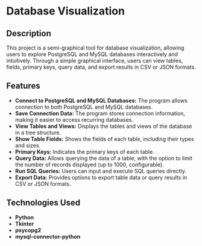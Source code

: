 # **Database Visualization**

## **Description**

This project is a semi-graphical tool for database visualization, allowing users to explore PostgreSQL and MySQL databases interactively and intuitively. Through a simple graphical interface, users can view tables, fields, primary keys, query data, and export results in CSV or JSON formats.

## **Features**

- **Connect to PostgreSQL and MySQL Databases:** The program allows connection to both PostgreSQL and MySQL databases.
- **Save Connection Data:** The program stores connection information, making it easier to access recurring databases.
- **View Tables and Views:** Displays the tables and views of the database in a tree structure.
- **Show Table Fields:** Shows the fields of each table, including their types and sizes.
- **Primary Keys:** Indicates the primary keys of each table.
- **Query Data:** Allows querying the data of a table, with the option to limit the number of records displayed (up to 1000, configurable).
- **Run SQL Queries:** Users can input and execute SQL queries directly.
- **Export Data:** Provides options to export table data or query results in CSV or JSON formats.

## **Technologies Used**

- **Python**
- **Tkinter**
- **psycopg2**
- **mysql-connector-python**
